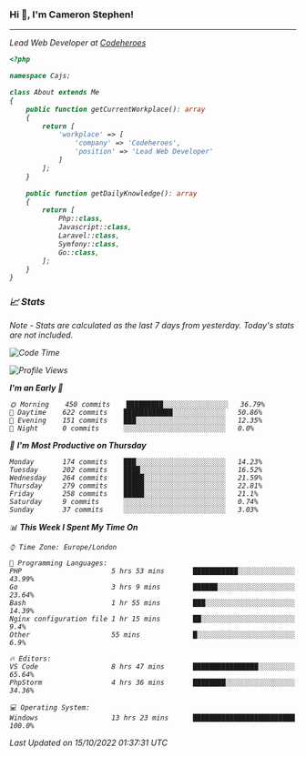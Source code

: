 ### Hi 👋, I'm Cameron Stephen!
<hr>
<p><em>Lead Web Developer at <a href="https://codeheroes.co.uk">Codeheroes</a></p>


```php
<?php

namespace Cajs;

class About extends Me
{
    public function getCurrentWorkplace(): array
    {
        return [
            'workplace' => [
                'company' => 'Codeheroes',
                'position' => 'Lead Web Developer'
            ]
        ];
    }

    public function getDailyKnowledge(): array
    {
        return [
            Php::class,
            Javascript::class,
            Laravel::class,
            Symfony::class,
            Go::class,
        ];
    }
}
```

### 📈 Stats
<p><em>Note - Stats are calculated as the last 7 days from yesterday. Today's stats are not included.</em></p>


<!--START_SECTION:waka-->
![Code Time](http://img.shields.io/badge/Code%20Time-3%2C165%20hrs%2036%20mins-blue)

![Profile Views](http://img.shields.io/badge/Profile%20Views-0-blue)

**I'm an Early 🐤** 

```text
🌞 Morning    450 commits    █████████░░░░░░░░░░░░░░░░   36.79% 
🌆 Daytime    622 commits    ████████████░░░░░░░░░░░░░   50.86% 
🌃 Evening    151 commits    ███░░░░░░░░░░░░░░░░░░░░░░   12.35% 
🌙 Night      0 commits      ░░░░░░░░░░░░░░░░░░░░░░░░░   0.0%

```
📅 **I'm Most Productive on Thursday** 

```text
Monday       174 commits    ███░░░░░░░░░░░░░░░░░░░░░░   14.23% 
Tuesday      202 commits    ████░░░░░░░░░░░░░░░░░░░░░   16.52% 
Wednesday    264 commits    █████░░░░░░░░░░░░░░░░░░░░   21.59% 
Thursday     279 commits    █████░░░░░░░░░░░░░░░░░░░░   22.81% 
Friday       258 commits    █████░░░░░░░░░░░░░░░░░░░░   21.1% 
Saturday     9 commits      ░░░░░░░░░░░░░░░░░░░░░░░░░   0.74% 
Sunday       37 commits     ░░░░░░░░░░░░░░░░░░░░░░░░░   3.03%

```


📊 **This Week I Spent My Time On** 

```text
⌚︎ Time Zone: Europe/London

💬 Programming Languages: 
PHP                      5 hrs 53 mins       ███████████░░░░░░░░░░░░░░   43.99% 
Go                       3 hrs 9 mins        ██████░░░░░░░░░░░░░░░░░░░   23.64% 
Bash                     1 hr 55 mins        ███░░░░░░░░░░░░░░░░░░░░░░   14.39% 
Nginx configuration file 1 hr 15 mins        ██░░░░░░░░░░░░░░░░░░░░░░░   9.4% 
Other                    55 mins             █░░░░░░░░░░░░░░░░░░░░░░░░   6.9%

🔥 Editors: 
VS Code                  8 hrs 47 mins       ████████████████░░░░░░░░░   65.64% 
PhpStorm                 4 hrs 36 mins       ████████░░░░░░░░░░░░░░░░░   34.36%

💻 Operating System: 
Windows                  13 hrs 23 mins      █████████████████████████   100.0%

```


 Last Updated on 15/10/2022 01:37:31 UTC
<!--END_SECTION:waka-->
